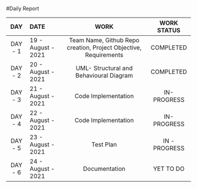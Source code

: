 #Daily Report

| DAY | DATE | WORK | WORK STATUS |
| :-----: |:--------------------|:-----------------------------------------------------------------:|:---------------:|
| DAY - 1 | 19 - August - 2021 | Team Name, Github Repo creation, Project Objective, Requirements | COMPLETED |
| DAY - 2 | 20 - August - 2021 | UML- Structural and Behavioural Diagram | COMPLETED |
| DAY - 3 | 21 - August - 2021 | Code Implementation | IN-PROGRESS |
| DAY - 4 | 22 - August - 2021 | Code Implementation | IN-PROGRESS |
| DAY - 5 | 23 - August - 2021 | Test Plan | IN - PROGRESS |
| DAY - 6 | 24 - August - 2021 | Documentation | YET TO DO |
